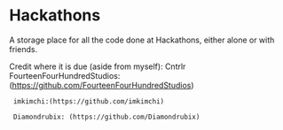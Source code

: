 # Hackathons
A storage place for all the code done at Hackathons, either alone or with friends. 

Credit where it is due (aside from myself):
  Cntrlr
     FourteenFourHundredStudios:(https://github.com/FourteenFourHundredStudios)
     
     imkimchi:(https://github.com/imkimchi)
     
     Diamondrubix: (https://github.com/Diamondrubix)
     
